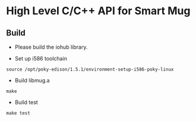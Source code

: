 # High Level C/C++ API for Smart Mug

## Build

* Please build the iohub library. 

* Set up i586 toolchain

```shell
source /opt/poky-edison/1.5.1/environment-setup-i586-poky-linux
```

* Build libmug.a

```shell
make
```

* Build test

```shell
make test
```